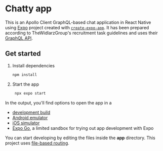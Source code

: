 # Chatty app

This is an Apollo Client GraphQL-based chat application in React Native using [Expo](https://expo.dev) project created with [`create-expo-app`](https://www.npmjs.com/package/create-expo-app). It has been prepared according to TheWidlarzGroup's recruitment task guidelines and uses their [GraphQL API](https://chat.thewidlarzgroup.com/api/graphql).

## Get started

1. Install dependencies

   ```bash
   npm install
   ```

2. Start the app

   ```bash
    npx expo start
   ```

In the output, you'll find options to open the app in a

- [development build](https://docs.expo.dev/develop/development-builds/introduction/)
- [Android emulator](https://docs.expo.dev/workflow/android-studio-emulator/)
- [iOS simulator](https://docs.expo.dev/workflow/ios-simulator/)
- [Expo Go](https://expo.dev/go), a limited sandbox for trying out app development with Expo

You can start developing by editing the files inside the **app** directory. This project uses [file-based routing](https://docs.expo.dev/router/introduction).
